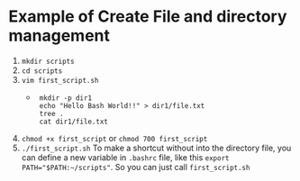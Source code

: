 # Example of Create File and directory management
1. `mkdir scripts`
2. `cd scripts`
3. `vim first_script.sh`
     * ``` Shell
        mkdir -p dir1
        echo "Hello Bash World!!" > dir1/file.txt
        tree .
        cat dir1/file.txt
       ```
5. `chmod +x first_script` or `chmod 700 first_script`
6. `./first_script.sh`
To make a shortcut without into the directory file, you can define a new variable in `.bashrc` file, like this `export PATH="$PATH:~/scripts"`. So you can just call `first_script.sh`
